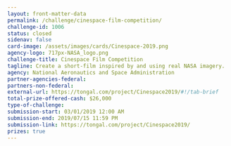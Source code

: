 ```yaml
---
layout: front-matter-data
permalink: /challenge/cinespace-film-competition/
challenge-id: 1006
status: closed
sidenav: false
card-image: /assets/images/cards/Cinespace-2019.png
agency-logo: 717px-NASA_logo.png
challenge-title: Cinespace Film Competition
tagline: Create a short-film inspired by and using real NASA imagery.
agency: National Aeronautics and Space Administration
partner-agencies-federal: 
partners-non-federal: 
external-url: https://tongal.com/project/Cinespace2019/#!/tab-brief
total-prize-offered-cash: $26,000
type-of-challenge: 
submission-start: 03/01/2019 12:00 AM
submission-end: 2019/07/15 11:59 PM
submission-link: https://tongal.com/project/Cinespace2019/
prizes: true
---
```





